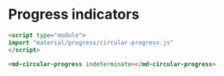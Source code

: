 # Progress indicators

```html
<script type="module">
import "material/progress/circular-progress.js"
</script>

<md-circular-progress indeterminate></md-circular-progress>
```
